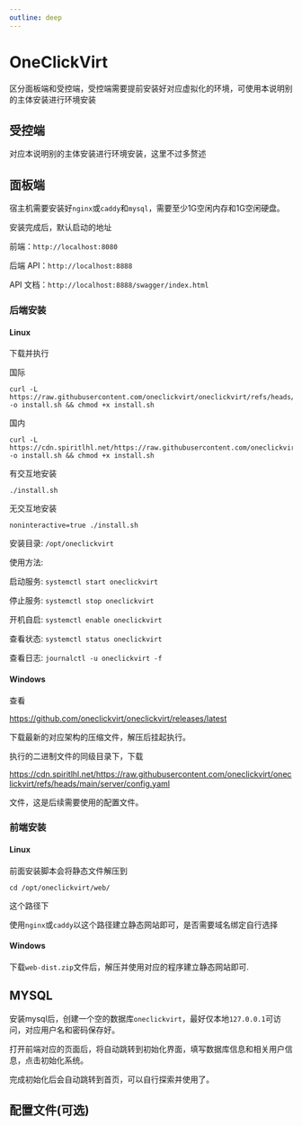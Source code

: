 ```yaml
---
outline: deep
---
```


# OneClickVirt

区分面板端和受控端，受控端需要提前安装好对应虚拟化的环境，可使用本说明别的主体安装进行环境安装

## 受控端

对应本说明别的主体安装进行环境安装，这里不过多赘述

## 面板端

宿主机需要安装好```nginx```或```caddy```和```mysql```，需要至少1G空闲内存和1G空闲硬盘。

安装完成后，默认启动的地址

前端：```http://localhost:8080```

后端 API：```http://localhost:8888```

API 文档：```http://localhost:8888/swagger/index.html```

### 后端安装

#### Linux

下载并执行

国际

```shell
curl -L https://raw.githubusercontent.com/oneclickvirt/oneclickvirt/refs/heads/main/install.sh -o install.sh && chmod +x install.sh
```

国内

```shell
curl -L https://cdn.spiritlhl.net/https://raw.githubusercontent.com/oneclickvirt/oneclickvirt/refs/heads/main/install.sh -o install.sh && chmod +x install.sh
```

有交互地安装

```
./install.sh
```

无交互地安装

```
noninteractive=true ./install.sh
```

安装目录: ```/opt/oneclickvirt```

使用方法:

启动服务: ```systemctl start oneclickvirt```

停止服务: ```systemctl stop oneclickvirt```

开机自启: ```systemctl enable oneclickvirt```

查看状态: ```systemctl status oneclickvirt```

查看日志: ```journalctl -u oneclickvirt -f```

#### Windows

查看

https://github.com/oneclickvirt/oneclickvirt/releases/latest

下载最新的对应架构的压缩文件，解压后挂起执行。

执行的二进制文件的同级目录下，下载

https://cdn.spiritlhl.net/https://raw.githubusercontent.com/oneclickvirt/oneclickvirt/refs/heads/main/server/config.yaml

文件，这是后续需要使用的配置文件。

### 前端安装

#### Linux

前面安装脚本会将静态文件解压到

```shell
cd /opt/oneclickvirt/web/
```

这个路径下

使用```nginx```或```caddy```以这个路径建立静态网站即可，是否需要域名绑定自行选择

#### Windows

下载```web-dist.zip```文件后，解压并使用对应的程序建立静态网站即可.

## MYSQL

安装mysql后，创建一个空的数据库```oneclickvirt```，最好仅本地```127.0.0.1```可访问，对应用户名和密码保存好。

打开前端对应的页面后，将自动跳转到初始化界面，填写数据库信息和相关用户信息，点击初始化系统。

完成初始化后会自动跳转到首页，可以自行探索并使用了。

## 配置文件(可选)